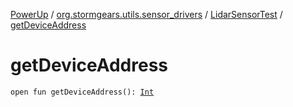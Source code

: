 [PowerUp](../../index.md) / [org.stormgears.utils.sensor_drivers](../index.md) / [LidarSensorTest](index.md) / [getDeviceAddress](./get-device-address.md)

# getDeviceAddress

`open fun getDeviceAddress(): `[`Int`](https://kotlinlang.org/api/latest/jvm/stdlib/kotlin/-int/index.html)